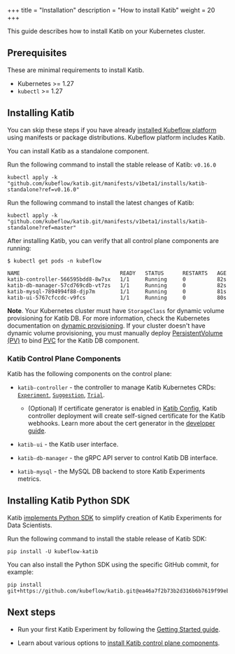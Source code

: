 +++
title = "Installation"
description = "How to install Katib"
weight = 20
+++

This guide describes how to install Katib on your Kubernetes cluster.

## Prerequisites

These are minimal requirements to install Katib.

- Kubernetes >= 1.27
- `kubectl` >= 1.27

## Installing Katib

You can skip these steps if you have already
[installed Kubeflow platform](/docs/started/installing-kubeflow/#how-to-install-kubeflow)
using manifests or package distributions. Kubeflow platform includes Katib.

You can install Katib as a standalone component.

Run the following command to install the stable release of Katib: `v0.16.0`

```shell
kubectl apply -k "github.com/kubeflow/katib.git/manifests/v1beta1/installs/katib-standalone?ref=v0.16.0"
```

Run the following command to install the latest changes of Katib:

```shell
kubectl apply -k "github.com/kubeflow/katib.git/manifests/v1beta1/installs/katib-standalone?ref=master"
```

After installing Katib, you can verify that all control plane components are running:

```shell
$ kubectl get pods -n kubeflow

NAME                                READY   STATUS      RESTARTS   AGE
katib-controller-566595bdd8-8w7sx   1/1     Running     0          82s
katib-db-manager-57cd769cdb-vt7zs   1/1     Running     0          82s
katib-mysql-7894994f88-djp7m        1/1     Running     0          81s
katib-ui-5767cfccdc-v9fcs           1/1     Running     0          80s
```

**Note**. Your Kubernetes cluster must have `StorageClass` for dynamic volume provisioning for Katib DB.
For more information, check the Kubernetes documentation on
[dynamic provisioning](https://kubernetes.io/docs/concepts/storage/dynamic-provisioning/).
If your cluster doesn't have dynamic volume provisioning, you must manually deploy
[PersistentVolume (PV)](https://kubernetes.io/docs/concepts/storage/persistent-volumes/#persistent-volumes)
to bind [PVC](https://github.com/kubeflow/katib/blob/master/manifests/v1beta1/components/mysql/pvc.yaml)
for the Katib DB component.

### Katib Control Plane Components

Katib has the following components on the control plane:

- `katib-controller` - the controller to manage Katib Kubernetes CRDs:
  [`Experiment`](/docs/components/katib/reference/architecture/#experiment),
  [`Suggestion`](/docs/components/katib/reference/architecture/#suggestion),
  [`Trial`](/docs/components/katib/reference/architecture/#trial).

  - (Optional) If certificate generator is enabled in
    [Katib Config](/docs/components/katib/user-guides/katib-config/), Katib controller deployment will create
    self-signed certificate for the Katib webhooks. Learn more about the cert generator in the
    [developer guide](https://github.com/kubeflow/katib/blob/master/docs/developer-guide.md#katib-cert-generator).

- `katib-ui` - the Katib user interface.

- `katib-db-manager` - the gRPC API server to control Katib DB interface.

- `katib-mysql` - the MySQL DB backend to store Katib Experiments metrics.

## Installing Katib Python SDK

Katib [implements Python SDK](https://pypi.org/project/kubeflow-katib/)
to simplify creation of Katib Experiments for Data Scientists.

Run the following command to install the stable release of Katib SDK:

```shell
pip install -U kubeflow-katib
```

You can also install the Python SDK using the specific GitHub commit, for example:

```shell
pip install git+https://github.com/kubeflow/katib.git@ea46a7f2b73b2d316b6b7619f99eb440ede1909b#subdirectory=sdk/python/v1beta1
```

## Next steps

- Run your first Katib Experiment by following the [Getting Started guide](/docs/components/katib/getting-started/).

- Learn about various options to [install Katib control plane components](/docs/components/katib/user-guides/installation-options/).
